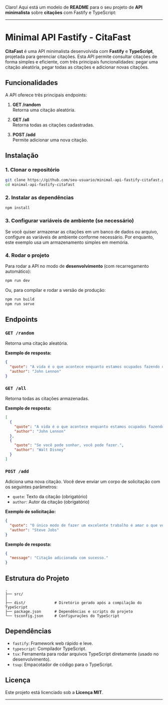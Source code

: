 Claro! Aqui está um modelo de **README** para o seu projeto de **API minimalista** sobre **citações** com Fastify e TypeScript:

---

# Minimal API Fastify - CitaFast

**CitaFast** é uma API minimalista desenvolvida com **Fastify** e **TypeScript**, projetada para gerenciar citações. Esta API permite consultar citações de forma simples e eficiente, com três principais funcionalidades: pegar uma citação aleatória, pegar todas as citações e adicionar novas citações.

## Funcionalidades

A API oferece três principais endpoints:

1. **GET /random**  
   Retorna uma citação aleatória.

2. **GET /all**  
   Retorna todas as citações cadastradas.

3. **POST /add**  
   Permite adicionar uma nova citação.

## Instalação

### 1. Clonar o repositório

```bash
git clone https://github.com/seu-usuario/minimal-api-fastify-citafast.git
cd minimal-api-fastify-citafast
```

### 2. Instalar as dependências

```bash
npm install
```

### 3. Configurar variáveis de ambiente (se necessário)

Se você quiser armazenar as citações em um banco de dados ou arquivo, configure as variáveis de ambiente conforme necessário. Por enquanto, este exemplo usa um armazenamento simples em memória.

### 4. Rodar o projeto

Para rodar a API no modo de **desenvolvimento** (com recarregamento automático):

```bash
npm run dev
```

Ou, para compilar e rodar a versão de produção:

```bash
npm run build
npm run serve
```

## Endpoints

### `GET /random`
Retorna uma citação aleatória.

**Exemplo de resposta:**

```json
{
  "quote": "A vida é o que acontece enquanto estamos ocupados fazendo outros planos.",
  "author": "John Lennon"
}
```

### `GET /all`
Retorna todas as citações armazenadas.

**Exemplo de resposta:**

```json
[
  {
    "quote": "A vida é o que acontece enquanto estamos ocupados fazendo outros planos.",
    "author": "John Lennon"
  },
  {
    "quote": "Se você pode sonhar, você pode fazer.",
    "author": "Walt Disney"
  }
]
```

### `POST /add`
Adiciona uma nova citação. Você deve enviar um corpo de solicitação com os seguintes parâmetros:

- `quote`: Texto da citação (obrigatório)
- `author`: Autor da citação (obrigatório)

**Exemplo de solicitação:**

```json
{
  "quote": "O único modo de fazer um excelente trabalho é amar o que você faz.",
  "author": "Steve Jobs"
}
```

**Exemplo de resposta:**

```json
{
  "message": "Citação adicionada com sucesso."
}
```

## Estrutura do Projeto

```
.
├── src/
│   
├── dist/             # Diretório gerado após a compilação do TypeScript
├── package.json      # Dependências e scripts do projeto
└── tsconfig.json     # Configurações do TypeScript
```

## Dependências

- `fastify`: Framework web rápido e leve.
- `typescript`: Compilador TypeScript.
- `tsx`: Ferramenta para rodar arquivos TypeScript diretamente (usado no desenvolvimento).
- `tsup`: Empacotador de código para o TypeScript.

## Licença

Este projeto está licenciado sob a **Licença MIT**.

---

